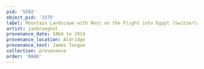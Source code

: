 ```yaml
---
pid: '5592'
object_pid: '3375'
label: Mountain Landscape with Rest on the Flight into Egypt (Switzerland)
artist: janbrueghel
provenance_date: 1864 to 1914
provenance_location: Aldridge
provenance_text: James Tongue
collection: provenance
order: '0848'
---
```

